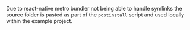 Due to react-native metro bundler not being able to handle symlinks the source folder is pasted as part of the `postinstall` script and used locally within the example project.